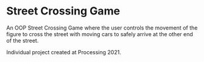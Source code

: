 # Street Crossing Game

An OOP Street Crossing Game where the user controls the movement of the figure to cross the street with moving cars to safely arrive at the other end of the street.

Individual project created at Processing 2021.
